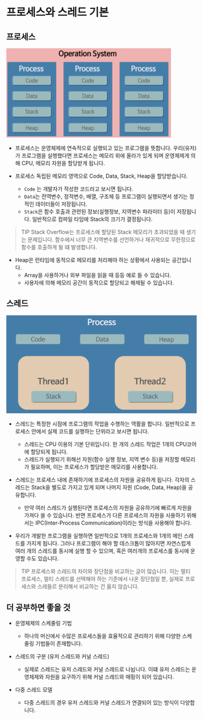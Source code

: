 # 프로세스와 스레드 기본

## 프로세스

![os](./img/OS.png)

- 프로세스는 운영체제에 연속적으로 실행되고 있는 프로그램을 뜻합니다. 우리(유저)가 프로그램을 실행했다면 프로세스는 메모리 위에 올라가 있게 되며 운영체제게 의해 CPU, 메모리 자원을 할당받게 됩니다.

- 프로세스 독립된 메모리 영역으로 Code, Data, Stack, Heap을 할당받습니다.
  - `Code` 는 개발자가 작성한 코드라고 보시면 됩니다.
  - `Data`는 전역변수, 정적변수, 배열, 구조체 등 프로그램이 실행되면서 생기는 정적인 데이터들이 저장됩니다.
  - `Stack`은 함수 호출과 관련된 정보(실행정보, 지역변수 파라미터 등)이 저장됩니다. 일반적으로 컴파일 타임에 Stack의 크기가 결정됩니다.

> TIP
> Stack Overflow는 프로세스에 할당된 Stack 메모리가 초과되었을 때 생기는 문제입니다.
> 함수에서 너무 큰 지역변수를 선언하거나 재귀적으로 무한정으로 함수를 호출하게 될 떄 발생합니다.

- Heap은 런타임에 동적으로 메모리를 처리해야 하는 상황에서 사용되는 공간입니다.
  - Array을 사용하거나 외부 파일을 읽을 때 등등 예로 들 수 있습니다.
  - 사용자에 의해 메모리 공간이 동적으로 할당되고 해제될 수 있습니다.

## 스레드

![스레드](./img/thread.png)

- 스레드는 특정한 시점에 프로그램의 작업을 수행하는 역활을 합니다. 일반적으로 프로세스 안에서 실제 코드를 실행하는 단위라고 보시면 됩니다.

  - 스레드는 CPU 이용의 기본 단위입니다. 한 개의 스레드 작업은 1개의 CPU코어에 할당되게 됩니다.
  - 스레드가 실행되기 위해선 자원(함수 실행 정보, 지역 변수 등)을 저장할 메모리가 필요하며, 이는 프로세스가 할당받은 메모리를 사용합니다.

- 스레드는 프로세스 내에 존재하기에 프로세스의 자원을 공유하게 됩니다. 각자의 스레드는 Stack을 별도로 가지고 있게 되며 나머지 자원 (Code, Data, Heap)을 공유합니다.

  - 만약 여러 스레드가 실행된다면 프로세스의 자원을 공유하기에 빠르게 자원을 가져다 쓸 수 있습니다. 반면 프로세스가 다른 프로세스의 자원을 사용하기 위해서는 IPC(Inter-Process Communication)이라는 방식을 사용해야 합니다.

- 우리가 개발한 프로그램을 실행하면 일반적으로 1개의 프로세스와 1개의 메인 스레드를 가지게 됩니다. 그러나 프로그램이 해야 할 데스크톱이 많아지면 자연스럽게 여러 개의 스레드를 동시에 실행 할 수 있으며, 혹은 여러개의 프로세스를 동시에 운영할 수도 있습니다.

> TIP
> 프로세스와 스레드의 차이와 장단점을 비교하는 글이 많습니다. 이는 멀티 프로세스, 멀티 스레드를 선택해야 하는 기준에서 나온 장단점일 뿐, 실제로 프로세스와 스레들르 분리해서 비교하는 건 옳지 않습니다.

## 더 공부하면 좋을 것

- 운영체제의 스케줄링 기법

  - 하나의 머신에서 수많은 프로세스들을 효율적으로 관리하기 위해 다양한 스케줄링 기법들이 존재합니다.

- 스레드의 구분 (유저 스레드와 커널 스레드)

  - 실제로 스레드는 유저 스레드와 커널 스레드로 나뉩니다. 이떄 유저 스레드는 운영체제와 자원을 요구하기 위해 커널 스레드와 매핑이 되어 있습니다.

- 다중 스레드 모델
  - 다중 스레드의 경우 유저 스레드와 커널 스레드가 연결되어 있는 방식이 다양합니다.
